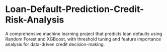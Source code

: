 # Loan-Default-Prediction-Credit-Risk-Analysis
A comprehensive machine learning project that predicts loan defaults using Random Forest and XGBoost, with threshold tuning and feature importance analysis for data-driven credit decision-making.
